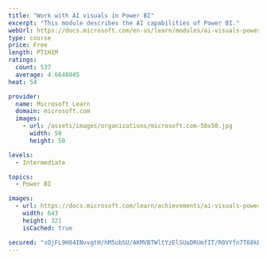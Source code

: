 ```yaml
---
title: "Work with AI visuals in Power BI"
excerpt: "This module describes the AI capabilities of Power BI."
webUrl: https://docs.microsoft.com/en-us/learn/modules/ai-visuals-power-bi/
type: course
price: Free
length: PT1H1M
ratings:
  count: 537
  average: 4.6648045
heat: 54

provider:
  name: Microsoft Learn
  domain: microsoft.com
  images:
    - url: /assets/images/organizations/microsoft.com-50x50.jpg
      width: 50
      height: 50

levels:
  - Intermediate

topics:
  - Power BI

images:
  - url: https://docs.microsoft.com/learn/achievements/ai-visuals-power-bi-social.png
    width: 643
    height: 321
    isCached: true

secured: "sQjFL9H84INvvgtH/hM5ubSU/AKMVBTWltYzElSUoDRUmfIT/R0VYfn7T68kRzgN7KXVWwrqnGtpyXqYvup5lABNGyC9dVp2v8OgAcN+5x6wzJ6VG2pmh24wHUCemNUICWudRvsDGZGWHiX2J7jGdX9/mhOwyjga9iQKAWrtdMPwSbXuqXOc1JKSZbmsVtk7TmvFZ9Hr0XASXJ2MragtN0lZesZa6fJQJOqeau9pfelZfSga01RNv8RskZr0mrShOBn9Vi+SRFf4yTYxwnf5TnIIVOogPrW8wVU8IfQzUKUHjvW1g97NX5Rz2ThVpg1p46T2tnRJLYvY4KOhlcDTNdVDLY+uyYJKOjF35taf90H+/PML8RcFcs+cf07FFM9NspwGXj1PUbQ2Cj9FyXeqObpx9e9Ss8LkfzI3VhcfJzs=;ckA1QZmVtH78k9Qymsw0Pg=="
---
```



